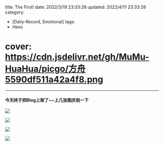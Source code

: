 title: The First!
date: 2022/3/19 23:33:26
updated: 2022/4/11 23:33:26
category:
- [Daily-Record, Emotional]
tags:
- Hexo
# cover: https://cdn.jsdelivr.net/gh/MuMu-HuaHua/picgo/方舟5590df511a42a4f8.png

---

#### 今天终于把Blog上架了~~上几张图庆祝一下
<!--more-->
![](https://cdn.jsdelivr.net/gh/MuMu-HuaHua/picgo/202203191044844.png)

![](https://cdn.jsdelivr.net/gh/MuMu-HuaHua/picgo/202203191053142.png)

![](https://cdn.jsdelivr.net/gh/MuMu-HuaHua/picgo/202203191053142.png)

![](https://cdn.jsdelivr.net/gh/MuMu-HuaHua/picgo/202203191044847.png)
